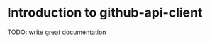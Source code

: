 # Introduction to github-api-client

TODO: write [great documentation](http://jacobian.org/writing/what-to-write/)
